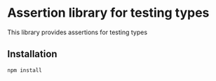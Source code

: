 # Assertion library for testing types

This library provides assertions for testing types

## Installation

```sh
npm install
```
